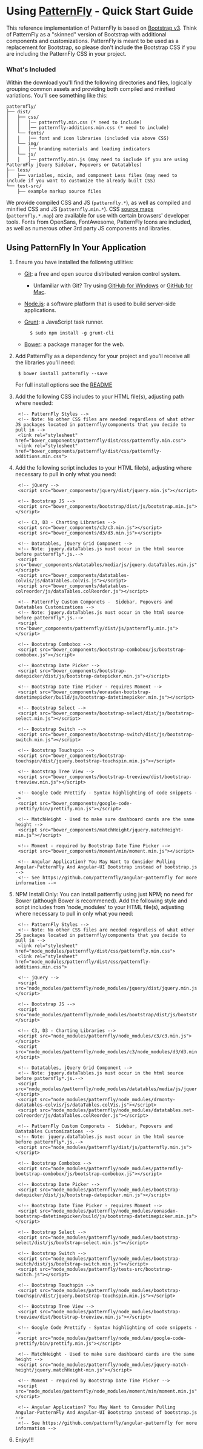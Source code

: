 # Using [PatternFly](https://www.patternfly.org) - Quick Start Guide

This reference implementation of PatternFly is based on [Bootstrap v3](http://getbootstrap.com/).  Think of PatternFly as a "skinned" version of Bootstrap with additional components and customizations. PatternFly is meant to be used as a replacement for Bootstrap, so please don't include the Bootstrap CSS if you are including the PatternFly CSS in your project.

### What's Included

Within the download you'll find the following directories and files, logically grouping common assets and providing both compiled and minified variations. You'll see something like this:

```
patternfly/
├── dist/
│   ├── css/
│   │   │── patternfly.min.css (* need to include)
│   │   │── patternfly-additions.min.css (* need to include)
│   └── fonts/
│   │   │── font and icon libraries (included via above CSS)
│   └── img/
│   │   │── branding materials and loading indicators
│   └── js/
│   │   │── patternfly.min.js (may need to include if you are using PatternFly jQuery Sidebar, Popovers or Datatables)
├── less/
│   ├── variables, mixin, and component Less files (may need to include if you want to customize the already built CSS)
└── test-src/
    ├── example markup source files
```

We provide compiled CSS and JS (`patternfly.*`), as well as compiled and minified CSS and JS (`patternfly.min.*`). CSS [source maps](https://developer.chrome.com/devtools/docs/css-preprocessors) (`patternfly.*.map`) are available for use with certain browsers' developer tools. Fonts from OpenSans, FontAwesome, PatternFly Icons are included, as well as numerous other 3rd party JS components and libraries.

## Using PatternFly In Your Application

1. Ensure you have installed the following utilities:
    - [Git](http://git-scm.com/downloads): a free and open source distributed version control system.
        - Unfamiliar with Git? Try using [GitHub for Windows](https://windows.github.com/) or [GitHub for Mac](https://mac.github.com/).
    - [Node.js](http://nodejs.org/download/): a software platform that is used to build server-side applications.
    - [Grunt](http://gruntjs.com/getting-started): a JavaScript task runner.

            $ sudo npm install -g grunt-cli

    - [Bower](http://bower.io/#installing-bower): a package manager for the web.

2. Add PatternFly as a dependency for your project and you'll receive all the libraries you'll need:

        $ bower install patternfly --save

    For full install options see the [README](README.md)

3. Add the following CSS includes to your HTML file(s), adjusting path where needed:

        <!-- PatternFly Styles -->
        <!-- Note: No other CSS files are needed regardless of what other JS packages located in patternfly/components that you decide to pull in -->
        <link rel="stylesheet" href="bower_components/patternfly/dist/css/patternfly.min.css">
        <link rel="stylesheet" href="bower_components/patternfly/dist/css/patternfly-additions.min.css">

4. Add the following script includes to your HTML file(s), adjusting where necessary to pull in only what you need:

        <!-- jQuery -->
        <script src="bower_components/jquery/dist/jquery.min.js"></script>

        <!-- Bootstrap JS -->
        <script src="bower_components/bootstrap/dist/js/bootstrap.min.js"></script>

        <!-- C3, D3 - Charting Libraries -->
        <script src="bower_components/c3/c3.min.js"></script>
        <script src="bower_components/d3/d3.min.js"></script>

        <!-- Datatables, jQuery Grid Component -->
        <!-- Note: jquery.dataTables.js must occur in the html source before patternfly*.js.-->
        <script src="bower_components/datatables/media/js/jquery.dataTables.min.js"></script>
        <script src="bower_components/datatables-colvis/js/dataTables.colVis.js"></script>
        <script src="bower_components/datatables-colreorder/js/dataTables.colReorder.js"></script>

        <!-- PatternFly Custom Componets -  Sidebar, Popovers and Datatables Customizations -->
        <!-- Note: jquery.dataTables.js must occur in the html source before patternfly*.js.-->
        <script src="bower_components/patternfly/dist/js/patternfly.min.js"></script>

        <!-- Bootstrap Combobox -->
        <script src="bower_components/bootstrap-combobox/js/bootstrap-combobox.js"></script>

        <!-- Bootstrap Date Picker -->
        <script src="bower_components/bootstrap-datepicker/dist/js/bootstrap-datepicker.min.js"></script>

        <!-- Bootstrap Date Time Picker - requires Moment -->
        <script src="bower_components/eonasdan-bootstrap-datetimepicker/build/js/bootstrap-datetimepicker.min.js"></script>

        <!-- Bootstrap Select -->
        <script src="bower_components/bootstrap-select/dist/js/bootstrap-select.min.js"></script>

        <!-- Bootstrap Switch -->
        <script src="bower_components/bootstrap-switch/dist/js/bootstrap-switch.min.js"></script>

        <!-- Bootstrap Touchspin -->
        <script src="bower_components/bootstrap-touchspin/dist/jquery.bootstrap-touchspin.min.js"></script>

        <!-- Bootstrap Tree View -->
        <script src="bower_components/bootstrap-treeview/dist/bootstrap-treeview.min.js"></script>

        <!-- Google Code Prettify - Syntax highlighting of code snippets -->
        <script src="bower_components/google-code-prettify/bin/prettify.min.js"></script>

        <!-- MatchHeight - Used to make sure dashboard cards are the same height -->
        <script src="bower_components/matchHeight/jquery.matchHeight-min.js"></script>

        <!-- Moment - required by Bootstrap Date Time Picker -->
        <script src="bower_components/moment/min/moment.min.js"></script>

        <!-- Angular Application? You May Want to Consider Pulling Angular-PatternFly And Angular-UI Bootstrap instead of bootstrap.js -->
        <!-- See https://github.com/patternfly/angular-patternfly for more information -->

5. NPM Install Only:  You can install patternfly using just NPM; no need for Bower (although Bower is recommened). Add the following style and script includes from 'node_modules' to your HTML file(s), adjusting where necessary to pull in only what you need:

        <!-- PatternFly Styles -->
        <!-- Note: No other CSS files are needed regardless of what other JS packages located in patternfly/components that you decide to pull in -->
        <link rel="stylesheet" href="node_modules/patternfly/dist/css/patternfly.min.css">
        <link rel="stylesheet" href="node_modules/patternfly/dist/css/patternfly-additions.min.css">

        <!-- jQuery -->
        <script src="node_modules/patternfly/node_modules/jquery/dist/jquery.min.js"></script>

        <!-- Bootstrap JS -->
        <script src="node_modules/patternfly/node_modules/bootstrap/dist/js/bootstrap.min.js"></script>

        <!-- C3, D3 - Charting Libraries -->
        <script src="node_modules/patternfly/node_modules/c3/c3.min.js"></script>
        <script src="node_modules/patternfly/node_modules/c3/node_modules/d3/d3.min.js"></script>

        <!-- Datatables, jQuery Grid Component -->
        <!-- Note: jquery.dataTables.js must occur in the html source before patternfly*.js.-->
        <script src="node_modules/patternfly/node_modules/datatables/media/js/jquery.dataTables.min.js"></script>
        <script src="node_modules/patternfly/node_modules/drmonty-datatables-colvis/js/dataTables.colVis.js"></script>
        <script src="node_modules/patternfly/node_modules/datatables.net-colreorder/js/dataTables.colReorder.js"></script>

        <!-- PatternFly Custom Componets -  Sidebar, Popovers and Datatables Customizations -->
        <!-- Note: jquery.dataTables.js must occur in the html source before patternfly*.js.-->
        <script src="node_modules/patternfly/dist/js/patternfly.min.js"></script>

        <!-- Bootstrap Combobox -->
        <script src="node_modules/patternfly/node_modules/patternfly-bootstrap-combobox/js/bootstrap-combobox.js"></script>

        <!-- Bootstrap Date Picker -->
        <script src="node_modules/patternfly/node_modules/bootstrap-datepicker/dist/js/bootstrap-datepicker.min.js"></script>

        <!-- Bootstrap Date Time Picker - requires Moment -->
        <script src="node_modules/patternfly/node_modules/eonasdan-bootstrap-datetimepicker/build/js/bootstrap-datetimepicker.min.js"></script>

        <!-- Bootstrap Select -->
        <script src="node_modules/patternfly/node_modules/bootstrap-select/dist/js/bootstrap-select.min.js"></script>

        <!-- Bootstrap Switch -->
        <script src="node_modules/patternfly/node_modules/bootstrap-switch/dist/js/bootstrap-switch.min.js"></script>
        <script src="node_modules/patternfly/tests-src/bootstrap-switch.js"></script>

        <!-- Bootstrap Touchspin -->
        <script src="node_modules/patternfly/node_modules/bootstrap-touchspin/dist/jquery.bootstrap-touchspin.min.js"></script>

        <!-- Bootstrap Tree View -->
        <script src="node_modules/patternfly/node_modules/bootstrap-treeview/dist/bootstrap-treeview.min.js"></script>

        <!-- Google Code Prettify - Syntax highlighting of code snippets -->
        <script src="node_modules/patternfly/node_modules/google-code-prettify/bin/prettify.min.js"></script>

        <!-- MatchHeight - Used to make sure dashboard cards are the same height -->
        <script src="node_modules/patternfly/node_modules/jquery-match-height/jquery.matchHeight-min.js"></script>

        <!-- Moment - required by Bootstrap Date Time Picker -->
        <script src="node_modules/patternfly/node_modules/moment/min/moment.min.js"></script>

        <!-- Angular Application? You May Want to Consider Pulling Angular-PatternFly And Angular-UI Bootstrap instead of bootstrap.js -->
        <!-- See https://github.com/patternfly/angular-patternfly for more information -->

6. Enjoy!!!
